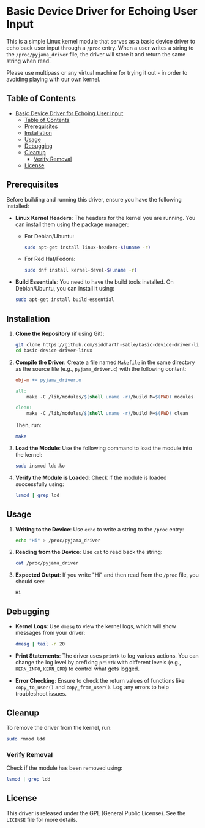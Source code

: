 # Basic Device Driver for Echoing User Input

This is a simple Linux kernel module that serves as a basic device driver to echo back user input through a `/proc` entry. When a user writes a string to the `/proc/pyjama_driver` file, the driver will store it and return the same string when read.

Please use multipass or any virtual machine for trying it out - in order to avoiding playing with our own kernel.

## Table of Contents

- [Basic Device Driver for Echoing User Input](#basic-device-driver-for-echoing-user-input)
  - [Table of Contents](#table-of-contents)
  - [Prerequisites](#prerequisites)
  - [Installation](#installation)
  - [Usage](#usage)
  - [Debugging](#debugging)
  - [Cleanup](#cleanup)
    - [Verify Removal](#verify-removal)
  - [License](#license)

## Prerequisites

Before building and running this driver, ensure you have the following installed:

- **Linux Kernel Headers**: The headers for the kernel you are running. You can install them using the package manager:
  - For Debian/Ubuntu: 
    ```bash
    sudo apt-get install linux-headers-$(uname -r)
    ```
  - For Red Hat/Fedora:
    ```bash
    sudo dnf install kernel-devel-$(uname -r)
    ```

- **Build Essentials**: You need to have the build tools installed. On Debian/Ubuntu, you can install it using:
  ```bash
  sudo apt-get install build-essential
  ```

## Installation

1. **Clone the Repository** (if using Git):
    ```bash
    git clone https://github.com/siddharth-sable/basic-device-driver-linux
    cd basic-device-driver-linux
    ```

2. **Compile the Driver**:
    Create a file named `Makefile` in the same directory as the source file (e.g., `pyjama_driver.c`) with the following content:

    ```makefile
    obj-m += pyjama_driver.o

    all:
        make -C /lib/modules/$(shell uname -r)/build M=$(PWD) modules

    clean:
        make -C /lib/modules/$(shell uname -r)/build M=$(PWD) clean
    ```

    Then, run:
    ```bash
    make
    ```

3. **Load the Module**:
    Use the following command to load the module into the kernel:
    ```bash
    sudo insmod ldd.ko
    ```

4. **Verify the Module is Loaded**:
    Check if the module is loaded successfully using:
    ```bash
    lsmod | grep ldd
    ```

## Usage

1. **Writing to the Device**:
    Use `echo` to write a string to the `/proc` entry:
    ```bash
    echo "Hi" > /proc/pyjama_driver
    ```

2. **Reading from the Device**:
    Use `cat` to read back the string:
    ```bash
    cat /proc/pyjama_driver
    ```

3. **Expected Output**:
    If you write "Hi" and then read from the `/proc` file, you should see:
    ```
    Hi
    ```

## Debugging

- **Kernel Logs**:
    Use `dmesg` to view the kernel logs, which will show messages from your driver:
    ```bash
    dmesg | tail -n 20
    ```

- **Print Statements**:
    The driver uses `printk` to log various actions. You can change the log level by prefixing `printk` with different levels (e.g., `KERN_INFO`, `KERN_ERR`) to control what gets logged.

- **Error Checking**:
    Ensure to check the return values of functions like `copy_to_user()` and `copy_from_user()`. Log any errors to help troubleshoot issues.

## Cleanup

To remove the driver from the kernel, run:
```bash
sudo rmmod ldd
```

### Verify Removal
Check if the module has been removed using:
```bash
lsmod | grep ldd
```

## License

This driver is released under the GPL (General Public License). See the `LICENSE` file for more details.
